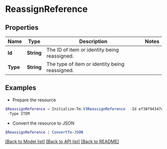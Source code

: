 # ReassignReference
## Properties

Name | Type | Description | Notes
------------ | ------------- | ------------- | -------------
**Id** | **String** | The ID of item or identity being reassigned. | 
**Type** | **String** | The type of item or identity being reassigned. | 

## Examples

- Prepare the resource
```powershell
$ReassignReference = Initialize-Tm.V3ReassignReference  -Id ef38f94347e94562b5bb8424a56397d8 `
 -Type ITEM
```

- Convert the resource to JSON
```powershell
$ReassignReference | ConvertTo-JSON
```

[[Back to Model list]](../README.md#documentation-for-models) [[Back to API list]](../README.md#documentation-for-api-endpoints) [[Back to README]](../README.md)

